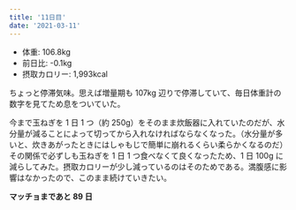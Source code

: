 ```yaml
---
title: '11日目'
date: '2021-03-11'
---
```


- 体重: 106.8kg
- 前日比: -0.1kg
- 摂取カロリー: 1,993kcal

ちょっと停滞気味。思えば増量期も 107kg 辺りで停滞していて、毎日体重計の数字を見てため息をついていた。

今まで玉ねぎを 1 日 1 つ（約 250g）をそのまま炊飯器に入れていたのだが、水分量が減ることによって切ってから入れなければならなくなった。（水分量が多いと、炊きあがったときにはしゃもじで簡単に崩れるくらい柔らかくなるのだ）その関係で必ずしも玉ねぎを 1 日 1 つ食べなくて良くなったため、1 日 100g に減らしてみた。摂取カロリーが少し減っているのはそのためである。満腹感に影響はなかったので、このまま続けていきたい。

**マッチョまであと 89 日**
